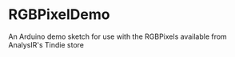 # RGBPixelDemo
An Arduino demo sketch for use with the RGBPixels available from AnalysIR's Tindie store
